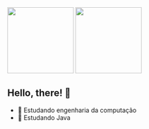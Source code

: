 <div>
  <img height="150em" src="https://github-readme-stats.vercel.app/api?username=Meichl&theme=dark">
  <img height="150em" src="https://github-readme-stats.vercel.app/api/top-langs/?username=Meichl&theme=dark">
</div>
          
## Hello, there! 👋


- 🔭 Estudando engenharia da computação
- 🌱 Estudando Java

